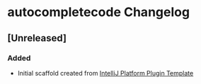 <!-- Keep a Changelog guide -> https://keepachangelog.com -->

# autocompletecode Changelog

## [Unreleased]
### Added
- Initial scaffold created from [IntelliJ Platform Plugin Template](https://github.com/JetBrains/intellij-platform-plugin-template)

